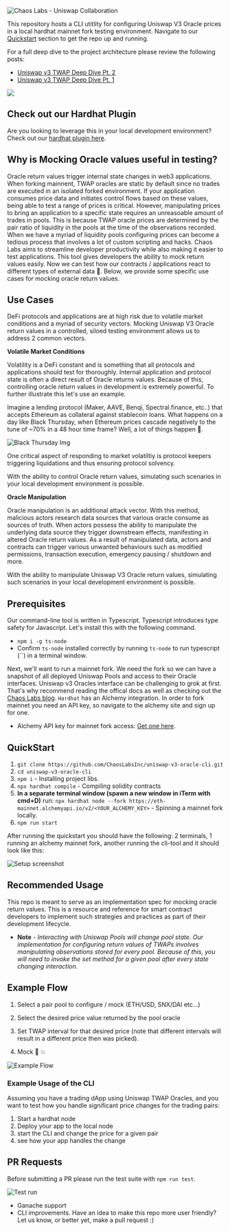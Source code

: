 ![Chaos Labs - Uniswap Collaboration](https://github.com/ChaosLabsInc/uniswap-v3-oracle-cli/blob/main/img/ChaosLabsUniswap.jpg)

This repository hosts a CLI utitlity for configuring Uniswap V3 Oracle prices in a local hardhat mainnet fork testing environment. Navigate to our [Quickstart](#quickstart) section to get the repo up and running.

For a full deep dive to the project architecture please review the following posts:

- [Uniswap v3 TWAP Deep Dive Pt. 2](https://chaoslabs.xyz/posts/chaos-labs-uniswap-v3-twap-deep-dive-pt-2)
- [Uniswap v3 TWAP Deep Dive Pt. 1](https://chaoslabs.xyz/posts/chaos-labs-uniswap-v3-twap-deep-dive-pt-1)

<img src="./demo/demo.svg">

## Check out our Hardhat Plugin

Are you looking to leverage this in your local development environment? Check out our [hardhat plugin here](https://github.com/ChaosLabsInc/uniswap-v3-oracle-hardhat-plugin).

## Why is Mocking Oracle values useful in testing?

Oracle return values trigger internal state changes in web3 applications. When forking mainnent, TWAP oracles are static by default since no trades are executed in an isolated forked environment. If your application consumes price data and initiates control flows based on these values, being able to test a range of prices is critical. However, manipulating prices to bring an application to a specific state requires an unreasoable amount of trades in pools. This is because TWAP oracle prices are determined by the pair ratio of liquidity in the pools at the time of the observations recorded. When we have a myriad of liquidity pools configuring prices can become a tedious process that involves a lot of custom scripting and hacks. Chaos Labs aims to streamline developer productivity while also making it easier to test applications. This tool gives developers the ability to mock return values easily. Now we can test how our contracts / applications react to different types of external data 🤗. Below, we provide some specific use cases for mocking oracle return values.

## Use Cases

DeFi protocols and applications are at high risk due to volatile market conditions and a myriad of security vectors. Mocking Uniswap V3 Oracle return values in a controlled, siloed testing environment allows us to address 2 common vectors.

**Volatile Market Conditions**

Volatility is a DeFi constant and is something that all protocols and applications should test for thoroughly. Internal application and protocol state is often a direct result of Oracle returns values. Because of this, controlling oracle return values in development is extremely powerful. To further illustrate this let's use an example.

Imagine a lending protocol (Maker, AAVE, Benqi, Spectral.finance, etc..) that accepts Ethereum as collateral against stablecoin loans. What happens on a day like Black Thursday, when Ethereum prices cascade negatively to the tune of ~70% in a 48 hour time frame? Well, a lot of things happen 🤦.

![Black Thursday Img](https://github.com/ChaosLabsInc/uniswap-v3-oracle-cli/blob/main/img/Cascading-ETH.png)

One critical aspect of responding to market volatiltiy is protocol keepers triggering liquidations and thus ensuring protocol solvency.

With the ability to control Oracle return values, simulating such scenarios in your local development environment is possible.

**Oracle Manipulation**

Oracle manipulation is an additional attack vector. With this method, malicious actors research data sources that various oracle consume as sources of truth. When actors possess the ability to manipulate the underlying data source they trigger downstream effects, manifesting in altered Oracle return values. As a result of manipulated data, actors and contracts can trigger various unwanted behaviours such as modified permissions, transaction execution, emergency pausing / shutdown and more.

With the ability to manipulate Uniswap V3 Oracle return values, simulating such scenarios in your local development environment is possible.

## <a name="quickstart"></a> Prerequisites

Our command-line tool is written in Typescript. Typescript introduces type safety for Javascript. Let's install this with the following command.

- `npm i -g ts-node`
- Confirm `ts-node` installed correctly by running `ts-node` to run typescript (``) in a terminal window.

Next, we'll want to run a mainnet fork. We need the fork so we can have a snapshot of all deployed Uniswap Pools and access to their Oracle interfaces. Uniswap v3 Oracles interface can be challenging to grok at first. That's why recommend reading the offical docs as well as checking out the [Chaos Labs blog](https://chaoslabs.xyz/blog). `Hardhat` has an Alchemy integration. In order to fork mainnet you need an API key, so navigate to the alchemy site and sign up for one.

- Alchemy API key for mainnet fork access: [Get one here](https://www.alchemy.com/).

## <a name="quickstart"></a> QuickStart

1. `git clone https://github.com/ChaosLabsInc/uniswap-v3-oracle-cli.git`
2. `cd uniswap-v3-oracle-cli`
3. `npm i` - Installing project libs.
4. `npx hardhat compile` - Compiling solidity contracts
5. **In a separate terminal window (spawn a new window in iTerm with cmd+D)** run: `npx hardhat node --fork https://eth-mainnet.alchemyapi.io/v2/<YOUR_ALCHEMY_KEY>` - Spinning a mainnet fork locally.
6. `npm run start`

After running the quickstart you should have the following: 2 terminals, 1 running an alchemy mainnet fork, another running the cli-tool and it should look like this:

![Setup screenshot](https://github.com/ChaosLabsInc/uniswap-v3-oracle-cli/blob/main/img/TerminalSetup.png)

## Recommended Usage

This repo is meant to serve as an implementation spec for mocking oracle return values. This is a resource and reference for smart contract developers to implement such strategies and practices as part of their development lifecycle.

- **Note** - _Interacting with Uniswap Pools will change pool state. Our implementation for configuring return values of TWAPs involves manipulating observations stored for every pool. Because of this, you will need to invoke the set method for a given pool after every state changing interaction._

## Example Flow

1. Select a pair pool to configure / mock (ETH/USD, SNX/DAI etc...)

2. Select the desired price value returned by the pool oracle

3. Set TWAP interval for that desired price (note that different intervals will result in a different price then was picked).

4. Mock 🤝 💥

![Example Flow](https://github.com/ChaosLabsInc/uniswap-v3-oracle-cli/blob/main/img/ExampleFlow.png)

### Example Usage of the CLI

Assuming you have a trading dApp using Uniswap TWAP Oracles, and you want to test how you handle significant price changes for the trading pairs:

1. Start a hardhat node
2. Deploy your app to the local node
3. start the CLI and change the price for a given pair
4. see how your app handles the change

## PR Requests

Before submitting a PR please run the test suite with `npm run test`.

![Test run](https://github.com/ChaosLabsInc/uniswap-v3-oracle-cli/blob/main/img/RunTests.png)

- Ganache support
- CLI improvements. Have an idea to make this repo more user friendly? Let us know, or better yet, make a pull request :)
